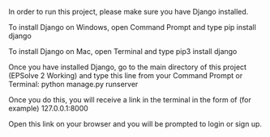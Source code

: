 In order to run this project, please make sure you have Django installed.

To install Django on Windows, open Command Prompt and type
pip install django

To install Django on Mac, open Terminal and type
pip3 install django

Once you have installed Django, go to the main directory of this project (EPSolve 2 Working) and type this line from your Command Prompt or Terminal:
python manage.py runserver

Once you do this, you will receive a link in the terminal in the form of (for example) 127.0.0.1:8000

Open this link on your browser and you will be prompted to login or sign up.
